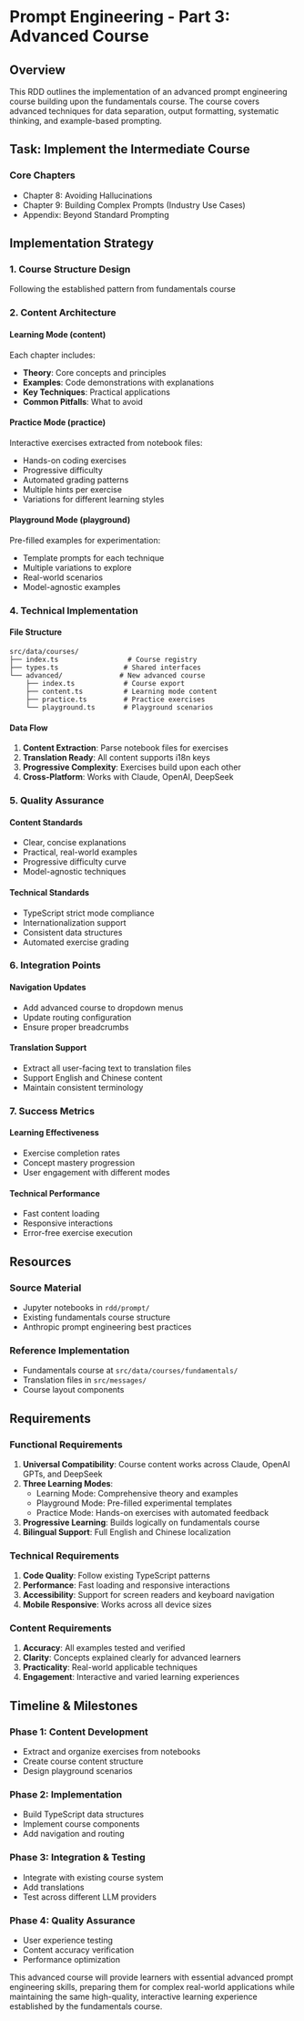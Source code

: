 # Prompt Engineering - Part 3: Advanced Course

## Overview

This RDD outlines the implementation of an advanced prompt engineering course building upon the fundamentals course. The course covers advanced techniques for data separation, output formatting, systematic thinking, and example-based prompting.

## Task: Implement the Intermediate Course

### Core Chapters

* Chapter 8: Avoiding Hallucinations
* Chapter 9: Building Complex Prompts (Industry Use Cases)
* Appendix: Beyond Standard Prompting

## Implementation Strategy

### 1. Course Structure Design

Following the established pattern from fundamentals course

### 2. Content Architecture

#### Learning Mode (content)
Each chapter includes:
- **Theory**: Core concepts and principles
- **Examples**: Code demonstrations with explanations
- **Key Techniques**: Practical applications
- **Common Pitfalls**: What to avoid

#### Practice Mode (practice)
Interactive exercises extracted from notebook files:
- Hands-on coding exercises
- Progressive difficulty
- Automated grading patterns
- Multiple hints per exercise
- Variations for different learning styles

#### Playground Mode (playground)
Pre-filled examples for experimentation:
- Template prompts for each technique
- Multiple variations to explore
- Real-world scenarios
- Model-agnostic examples

### 4. Technical Implementation

#### File Structure
```
src/data/courses/
├── index.ts                 # Course registry
├── types.ts                # Shared interfaces
└── advanced/              # New advanced course
    ├── index.ts            # Course export
    ├── content.ts          # Learning mode content
    ├── practice.ts         # Practice exercises
    └── playground.ts       # Playground scenarios
```

#### Data Flow
1. **Content Extraction**: Parse notebook files for exercises
2. **Translation Ready**: All content supports i18n keys
3. **Progressive Complexity**: Exercises build upon each other
4. **Cross-Platform**: Works with Claude, OpenAI, DeepSeek

### 5. Quality Assurance

#### Content Standards
- Clear, concise explanations
- Practical, real-world examples
- Progressive difficulty curve
- Model-agnostic techniques

#### Technical Standards
- TypeScript strict mode compliance
- Internationalization support
- Consistent data structures
- Automated exercise grading

### 6. Integration Points

#### Navigation Updates
- Add advanced course to dropdown menus
- Update routing configuration
- Ensure proper breadcrumbs

#### Translation Support
- Extract all user-facing text to translation files
- Support English and Chinese content
- Maintain consistent terminology

### 7. Success Metrics

#### Learning Effectiveness
- Exercise completion rates
- Concept mastery progression
- User engagement with different modes

#### Technical Performance
- Fast content loading
- Responsive interactions
- Error-free exercise execution

## Resources

### Source Material
- Jupyter notebooks in `rdd/prompt/`
- Existing fundamentals course structure
- Anthropic prompt engineering best practices

### Reference Implementation
- Fundamentals course at `src/data/courses/fundamentals/`
- Translation files in `src/messages/`
- Course layout components

## Requirements

### Functional Requirements
1. **Universal Compatibility**: Course content works across Claude, OpenAI GPTs, and DeepSeek
2. **Three Learning Modes**:
   - Learning Mode: Comprehensive theory and examples
   - Playground Mode: Pre-filled experimental templates
   - Practice Mode: Hands-on exercises with automated feedback
3. **Progressive Learning**: Builds logically on fundamentals course
4. **Bilingual Support**: Full English and Chinese localization

### Technical Requirements
1. **Code Quality**: Follow existing TypeScript patterns
2. **Performance**: Fast loading and responsive interactions
3. **Accessibility**: Support for screen readers and keyboard navigation
4. **Mobile Responsive**: Works across all device sizes

### Content Requirements
1. **Accuracy**: All examples tested and verified
2. **Clarity**: Concepts explained clearly for advanced learners
3. **Practicality**: Real-world applicable techniques
4. **Engagement**: Interactive and varied learning experiences

## Timeline & Milestones

### Phase 1: Content Development
- Extract and organize exercises from notebooks
- Create course content structure
- Design playground scenarios

### Phase 2: Implementation
- Build TypeScript data structures
- Implement course components
- Add navigation and routing

### Phase 3: Integration & Testing
- Integrate with existing course system
- Add translations
- Test across different LLM providers

### Phase 4: Quality Assurance
- User experience testing
- Content accuracy verification
- Performance optimization

This advanced course will provide learners with essential advanced prompt engineering skills, preparing them for complex real-world applications while maintaining the same high-quality, interactive learning experience established by the fundamentals course.
